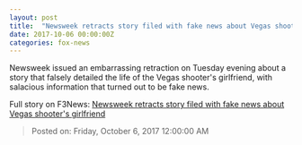 ```yaml
---
layout: post
title:  "Newsweek retracts story filed with fake news about Vegas shooter's girlfriend"
date: 2017-10-06 00:00:00Z
categories: fox-news
---
```


Newsweek issued an embarrassing retraction on Tuesday evening about a story that falsely detailed the life of the Vegas shooter's girlfriend, with salacious information that turned out to be fake news.


Full story on F3News: [Newsweek retracts story filed with fake news about Vegas shooter's girlfriend](http://www.f3nws.com/n/uZbDhB)

> Posted on: Friday, October 6, 2017 12:00:00 AM
